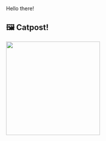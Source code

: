 Hello there!



## 🖼️ Catpost!

<sub>
    <img src="https://cdn2.thecatapi.com/images/_DVx1fXP2.false" height="256">
</sub>

